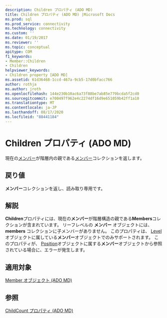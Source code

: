 ```yaml
---
description: Children プロパティ (ADO MD)
title: Children プロパティ (ADO MD) |Microsoft Docs
ms.prod: sql
ms.prod_service: connectivity
ms.technology: connectivity
ms.custom: ''
ms.date: 01/19/2017
ms.reviewer: ''
ms.topic: conceptual
apitype: COM
f1_keywords:
- Member::Children
- Children
helpviewer_keywords:
- Children property [ADO MD]
ms.assetid: 61d36468-1ccd-467a-9cb5-17d0bfacc766
author: rothja
ms.author: jroth
ms.openlocfilehash: 144e230b10ac6a73f88be7ab85e779bcda5f2cd0
ms.sourcegitcommit: e700497f962e4c2274df16d9e651059b42ff1a10
ms.translationtype: MT
ms.contentlocale: ja-JP
ms.lasthandoff: 08/17/2020
ms.locfileid: "88441184"
---
```

# <a name="children-property-ado-md"></a>Children プロパティ (ADO MD)
現在の[メンバー](../../../ado/reference/ado-md-api/member-object-ado-md.md)が階層内の親である[メンバー](../../../ado/reference/ado-md-api/members-collection-ado-md.md)コレクションを返します。  
  
## <a name="return-values"></a>戻り値  
 **メンバー**コレクションを返し、読み取り専用です。  
  
## <a name="remarks"></a>解説  
 **Children**プロパティには、現在の**メンバー**が階層構造の親である**Members**コレクションが含まれています。 リーフレベルの **メンバー** オブジェクトには、 **members** コレクションに子メンバーがありません。 このプロパティは、 [Level](../../../ado/reference/ado-md-api/level-object-ado-md.md)オブジェクトに属している**メンバー**オブジェクトでのみサポートされます。 このプロパティが、 [Position](../../../ado/reference/ado-md-api/position-object-ado-md.md)オブジェクトに属する**メンバー**オブジェクトから参照されている場合に、エラーが発生します。  
  
## <a name="applies-to"></a>適用対象  
 [Member オブジェクト (ADO MD)](../../../ado/reference/ado-md-api/member-object-ado-md.md)  
  
## <a name="see-also"></a>参照  
 [ChildCount プロパティ (ADO MD)](../../../ado/reference/ado-md-api/childcount-property-ado-md.md)
